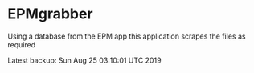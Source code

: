 # EPMgrabber
Using a database from the EPM app this application scrapes the files as required


Latest backup: Sun Aug 25 03:10:01 UTC 2019
